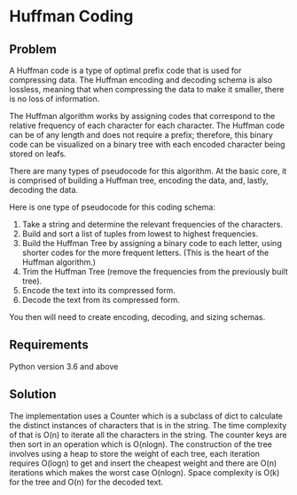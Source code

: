 # Huffman Coding

## Problem

A Huffman code is a type of optimal prefix code that is used for compressing data. The Huffman encoding and decoding schema is also lossless, meaning that when compressing the data to make it smaller, there is no loss of information.

The Huffman algorithm works by assigning codes that correspond to the relative frequency of each character for each character. The Huffman code can be of any length and does not require a prefix; therefore, this binary code can be visualized on a binary tree with each encoded character being stored on leafs.

There are many types of pseudocode for this algorithm. At the basic core, it is comprised of building a Huffman tree, encoding the data, and, lastly, decoding the data.

Here is one type of pseudocode for this coding schema:

1. Take a string and determine the relevant frequencies of the characters.
2. Build and sort a list of tuples from lowest to highest frequencies.
3. Build the Huffman Tree by assigning a binary code to each letter, using shorter codes for the more frequent letters. (This is the heart of the Huffman algorithm.)
4. Trim the Huffman Tree (remove the frequencies from the previously built tree).
5. Encode the text into its compressed form.
6. Decode the text from its compressed form.

You then will need to create encoding, decoding, and sizing schemas.

## Requirements

Python version 3.6 and above

## Solution

The implementation uses a Counter which is a subclass of dict to calculate the distinct instances of characters that is in the string. The time complexity of that is O(n) to iterate all the characters in the string. The counter keys are then sort in an operation which is O(nlogn). The construction of the tree involves using a heap to store the weight of each tree, each iteration requires O(logn) to get and insert the cheapest weight and there are O(n) iterations which makes the worst case O(nlogn). Space complexity is O(k) for the tree and O(n) for the decoded text.